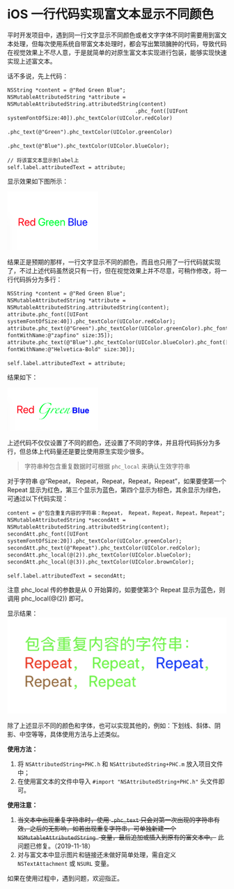 # iOS 一行代码实现富文本显示不同颜色

平时开发项目中，遇到同一行文字显示不同颜色或者文字字体不同时需要用到富文本处理，但每次使用系统自带富文本处理时，都会写出繁琐臃肿的代码，导致代码在视觉效果上不尽人意，于是就简单的对原生富文本实现进行包装，能够实现快速实现上述富文本。

话不多说，先上代码：

```
NSString *content = @"Red Green Blue";
NSMutableAttributedString *attribute = NSMutableAttributedString.attributedString(content)
                                         .phc_font([UIFont systemFontOfSize:40]).phc_textColor(UIColor.redColor)
                                         .phc_text(@"Green").phc_textColor(UIColor.greenColor)
                                         .phc_text(@"Blue").phc_textColor(UIColor.blueColor);

// 将该富文本显示到label上
self.label.attributedText = attribute;
```

显示效果如下图所示：

![red_green_blue](./Images/red_green_blue.png)

结果正是预期的那样，一行文字显示不同的颜色，而且也只用了一行代码就实现了，不过上述代码虽然说只有一行，但在视觉效果上并不尽意，可稍作修改，将一行代码拆分为多行：

```    
NSString *content = @"Red Green Blue";
NSMutableAttributedString *attribute = NSMutableAttributedString.attributedString(content);
attribute.phc_font([UIFont systemFontOfSize:40]).phc_textColor(UIColor.redColor);
attribute.phc_text(@"Green").phc_textColor(UIColor.greenColor).phc_font([UIFont fontWithName:@"zapfino" size:35]);
attribute.phc_text(@"Blue").phc_textColor(UIColor.blueColor).phc_font([UIFont fontWithName:@"Helvetica-Bold" size:30]);

self.label.attributedText = attribute;

```

结果如下：

![red_green_blue_2](./Images/red_green_blue_2.png)


上述代码不仅仅设置了不同的颜色，还设置了不同的字体，并且将代码拆分为多行，但总体上代码量还是要比使用原生实现少很多。

> 字符串种包含重复数据时可根据 `phc_local` 来确认生效字符串

对于字符串 @“Repeat， Repeat，Repeat，Repeat，Repeat”，如果要使第一个 Repeat 显示为红色，第三个显示为蓝色，第四个显示为棕色，其余显示为绿色，可通过以下代码实现：

```
content = @"包含重复内容的字符串：Repeat， Repeat，Repeat，Repeat，Repeat";
NSMutableAttributedString *secondAtt = NSMutableAttributedString.attributedString(content);
secondAtt.phc_font([UIFont systemFontOfSize:20]).phc_textColor(UIColor.greenColor);
secondAtt.phc_text(@"Repeat").phc_textColor(UIColor.redColor);
secondAtt.phc_local(@(2)).phc_textColor(UIColor.blueColor);
secondAtt.phc_local(@(3)).phc_textColor(UIColor.brownColor);

self.label.attributedText = secondAtt;
```
注意 phc_local 传的参数是从 0 开始算的，如要使第3个 Repeat 显示为蓝色，则调用 phc_local(@(2)) 即可。

显示结果：
![red_green_blue_3](./Images/red_green_blue_3.png)



除了上述显示不同的颜色和字体，也可以实现其他的，例如：下划线、斜体、阴影、中空等等，具体使用方法与上述类似。

**使用方法：**
1. 将 `NSAttributedString+PHC.h` 和 `NSAttributedString+PHC.m` 放入项目文件中；
2. 在使用富文本的文件中导入 `#import "NSAttributedString+PHC.h"` 头文件即可。


**使用注意：**

1.  <del>当文本中出现重复字符串时，使用 `.phc_text` 只会对第一次出现的字符串有效，之后的无影响，如若出现重复字符串，可单独新建一个 `NSMutableAttributedString ` 变量，最后追加或插入到原有的富文本中。</del> 此问题已修复。（2019-11-18）
2. 对与富文本中显示图片和链接还未做好简单处理，需自定义 `NSTextAttachment` 或 `NSURL` 变量。


如果在使用过程中，遇到问题，欢迎指正。